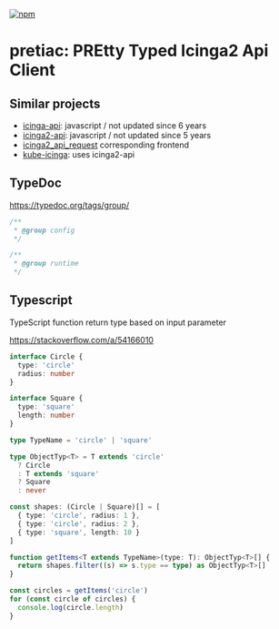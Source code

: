 [![npm](https://img.shields.io/npm/v/pretiac.svg)](https://npmjs.com/package/pretiac)

# pretiac: PREtty Typed Icinga2 Api Client

## Similar projects 

* [icinga-api](https://github.com/jovemnf/icinga-api): javascript / not updated since 6 years
* [icinga2-api](https://www.npmjs.com/package/icinga2-api): javascript / not updated since 5 years
* [icinga2_api_request](https://github.com/jtejedera/icinga2_api_request) corresponding frontend
* [kube-icinga](https://github.com/gyselroth/kube-icinga): uses icinga2-api

## TypeDoc

https://typedoc.org/tags/group/

```ts
/**
 * @group config
 */

/**
 * @group runtime
 */
```

## Typescript

TypeScript function return type based on input parameter

https://stackoverflow.com/a/54166010

```ts
interface Circle {
  type: 'circle'
  radius: number
}

interface Square {
  type: 'square'
  length: number
}

type TypeName = 'circle' | 'square'

type ObjectTyp<T> = T extends 'circle'
  ? Circle
  : T extends 'square'
  ? Square
  : never

const shapes: (Circle | Square)[] = [
  { type: 'circle', radius: 1 },
  { type: 'circle', radius: 2 },
  { type: 'square', length: 10 }
]

function getItems<T extends TypeName>(type: T): ObjectTyp<T>[] {
  return shapes.filter((s) => s.type == type) as ObjectTyp<T>[]
}

const circles = getItems('circle')
for (const circle of circles) {
  console.log(circle.length)
}
```